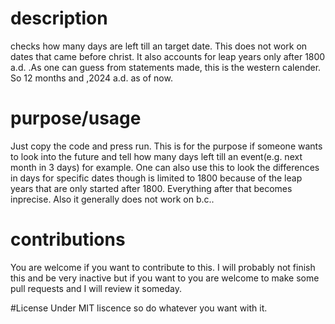 # description
checks how many days are left till an target date. This does not work on dates that came before christ. It also accounts for leap years only after 1800 a.d. .As one can guess from statements made, this is the western calender. So 12 months and ,2024 a.d. as of now. 

# purpose/usage
Just copy the code and press run.
This is for the purpose if someone wants to look into the future and tell how many days left till an event(e.g. next month in 3 days) for example. One can also use this to look the differences in days for specific dates though is limited to 1800 because of the leap years that are only started after 1800. Everything after that becomes inprecise. Also it generally does not work on b.c.. 

# contributions
You are welcome if you want to contribute to this. I will probably not finish this and be very inactive but if you want to you are welcome to make some pull requests and I will review it someday.

#License
Under MIT liscence so do whatever you want with it.
